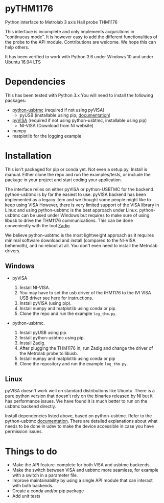 # pyTHM1176
Python interface to Metrolab 3 axis Hall probe THM1176

This interface is incomplete and only implements acquisitions in "continuous mode". It is however easy to add the different functionalities of the probe to the API module. Contributions are welcome. We hope this can help others.

It has been verified to work with Python 3.6 under Windows 10 and under Ubuntu 16.04 LTS

# Dependencies
This has been tested with Python 3.x
You will need to install the following packages:
- [python-usbtmc](https://github.com/python-ivi/python-usbtmc) (required if not using pyVISA)
  - pyUSB (installable using pip, [documentation](http://pyusb.github.io/pyusb/))
- [pyVISA](https://github.com/pyvisa/pyvisa) (required if not using python-usbtmc, installable using pip)
  - NI-VISA (Download from NI website)
- numpy
- matplotlib for the logging example

# Installation
This isn't packaged for pip or conda yet. Not even a setup.py. Install is manual. Either clone the repo and run the examples/tests, or include the package in your project and start coding your application.

The interface relies on either pyVISA or python-USBTMC for the backend.
python-usbtmc is by far the easiest to use.
pyVISA backend has been implemented as a legacy item and we thought some people might like to keep using VISA
However, there is very limited support of the VISA library in Linux and using python-usbtmc is the best approach under Linux.
python-usbtmc can be used under Windows but requires to make sure of using libusb to drive the THM1176 communications. This can be done conveniently with the tool [Zadig](https://zadig.akeo.ie/)

We believe python-usbtmc is the most lightweight approach as it requires minimal software download and install (compared to the NI-VISA behemoth), and no reboot at all. You don't even need to install the Metrolab drivers.

## Windows
* pyVISA
  1. Install NI-VISA.
  2. You may have to set the usb driver of the tHM1176 to the IVI VISA USB driver see [here](https://knowledge.ni.com/KnowledgeArticleDetails?id=kA00Z0000019La2SAE) for instructions.
  3. Install pyVISA (using pip).
  4. Install numpy and matplotlib using conda or pip.
  5. Clone the repo and run the example `log_thm.py`.

* python-usbtmc. 
  1. Install pyUSB using pip.
  2. Install python-usbtmc using pip.
  2. Install [Zadig](https://zadig.akeo.ie/). 
  3. After plugging the THM1176 in, run Zadig and change the driver of the Metrolab probe to libusb.
  4. Install numpy and matplotlib using conda or pip
  4. Clone the repository and run the example `log_thm.py`.

## Linux
pyVISA doesn't work well on standard distributions like Ubuntu. There is a pure python version that doesn't rely on the binaries released by NI but it has performance issues. We have found it is much better to run on the usbtmc backend directly.

Install dependencies listed above, based on python-usbtmc. Refer to the python-usbtmc [documentation](http://alexforencich.com/wiki/en/python-usbtmc/readme). There are detailed explanations about what needs to be done in udev to make the device accessible in case you have permission issues.

# Things to do
* Make the API feature-complete for both VISA and usbtmc backends.
* Make the switch between VISA and usbtmc more seamless, for example with a switch in a parameter file. 
* Improve maintainability by using a single API module that can interact with both backends.
* Create a conda and/or pip package
* Add unit tests
